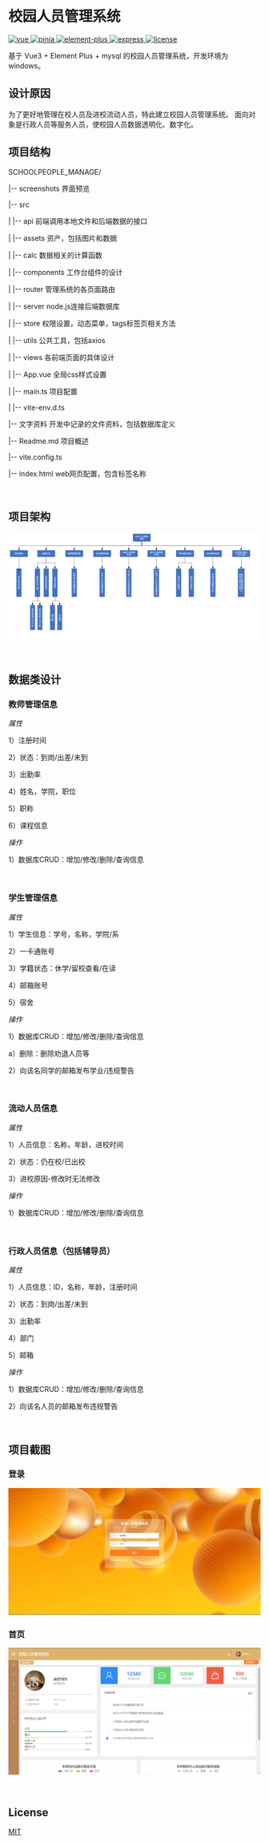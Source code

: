 # 校园人员管理系统

<a href="https://github.com/vuejs/vue">
    <img src="https://img.shields.io/badge/vue-3.2.37-brightgreen.svg" alt="vue">
  </a>
<a href="https://github.com/vuejs/pinia">
  <img src="https://img.shields.io/badge/pinia-2.0.20-brightgreen.svg" alt="pinia">
</a>
<a href="https://github.com/element-plus/element-plus">
  <img src="https://img.shields.io/badge/element_plus-2.2.14-brightgreen.svg" alt="element-plus">
</a>
<a href="https://github.com/expressjs/express">
  <img src="https://img.shields.io/badge/express-4.16.1-brightgreen.svg" alt="express">
</a>
<a href="https://github.com/Achenganggyel/School-People-Manage/blob/main/LICENSE">
  <img src="https://img.shields.io/github/license/mashape/apistatus.svg" alt="license">
</a>

基于 Vue3 + Element Plus + mysql 的校园人员管理系统，开发环境为windows。


## 设计原因
为了更好地管理在校人员及进校流动人员，特此建立校园人员管理系统。
面向对象是行政人员等服务人员，使校园人员数据透明化、数字化。

## 项目结构
SCHOOLPEOPLE_MANAGE/

|-- screenshots 界面预览

|-- src

|    |-- api 前端调用本地文件和后端数据的接口

|    |-- assets 资产，包括图片和数据

|    |-- calc 数据相关的计算函数

|    |-- components 工作台组件的设计

|    |-- router 管理系统的各页面路由

|    |-- server node.js连接后端数据库

|    |-- store 权限设置，动态菜单，tags标签页相关方法

|    |-- utils 公共工具，包括axios

|    |-- views 各前端页面的具体设计

|    |-- App.vue 全局css样式设置

|    |-- main.ts 项目配置

|    |-- vite-env.d.ts

|-- 文字资料 开发中记录的文件资料，包括数据库定义

|-- Readme.md 项目概述

|-- vite.config.ts

|-- index.html  web网页配置，包含标签名称

<br>

## 项目架构
![页面架构](./%E8%B5%84%E6%96%99/page_design.png)

<br>

## 数据类设计
### 教师管理信息

*属性*

1）注册时间

2）状态：到岗/出差/未到

3）出勤率

4）姓名，学院，职位

5）职称

6）课程信息

*操作*

1）数据库CRUD：增加/修改/删除/查询信息

<br>

### 学生管理信息
*属性*

1）学生信息：学号，名称，学院/系

2）一卡通账号

3）学籍状态：休学/留校查看/在读

4）邮箱账号

5）宿舍

*操作*

1）数据库CRUD：增加/修改/删除/查询信息

  a）删除：删除劝退人员等

2）向该名同学的邮箱发布学业/违规警告

<br>

### 流动人员信息

*属性*

1）人员信息：名称，年龄，进校时间

2）状态：仍在校/已出校

3）进校原因-修改时无法修改

*操作*

1）数据库CRUD：增加/修改/删除/查询信息

<br>

### 行政人员信息（包括辅导员）
*属性*

1）人员信息：ID，名称，年龄，注册时间

2）状态：到岗/出差/未到

3）出勤率

4）部门

5）邮箱

*操作*

1）数据库CRUD：增加/修改/删除/查询信息

2）向该名人员的邮箱发布违规警告

<br>

## 项目截图

### 登录
![登录](./screenshots/login_page.png)

### 首页
![首页](./screenshots/dashboard_page.png)

<br>

## License

[MIT](https://github.com/Achenganggyel/School-People-Manage/blob/main/LICENSE)
